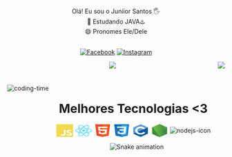 <div align = "center">
Olá! Eu sou o Juniior Santos 🖐️ <br>
🌱 Estudando JAVA♨️ <br>
😄 Pronomes Ele/Dele <br>
<br>
  
[![Facebook](https://img.shields.io/badge/Facebook-1877F2?style=for-the-badge&logo=facebook&logoColor=white)](https://www.facebook.com/realjuniiorsantos)
[![Instagram](https://img.shields.io/badge/Instagram-E4405F?style=for-the-badge&logo=instagram&logoColor=white)](https://instagram.com/juniiorsntos)
</div>
<div align = "center">
  
<div>
  
  <img  height="180em" src="https://github-readme-stats.vercel.app/api?username=JuniiorSantos&show_icons=true&theme=great-gatsby&include_all_commits=true&count_private=true"/>
  <img align="right" height="180em" src="https://github-readme-stats.vercel.app/api/top-langs/?username=JuniiorSantos&layout=compact&langs_count=16&theme=great-gatsby"/>
</div>
<br>

<div  align="center"> 
  <div style="display: inline_block"><br>
    <img align="left" height="250" alt="coding-time" src="code.gif">
    <h1 align="center">Melhores Tecnologias <3</h1>
    <img align="center" height="30" width="40" alt="js-icon"  src="https://raw.githubusercontent.com/devicons/devicon/master/icons/javascript/javascript-plain.svg">
    <img align="center" height="30" width="40" alt="react-icon" src="https://raw.githubusercontent.com/devicons/devicon/master/icons/react/react-original.svg">
    <img align="center" height="30" width="40" alt="html-icon" src="https://raw.githubusercontent.com/devicons/devicon/master/icons/html5/html5-original.svg">
    <img align="center" height="30" width="40" alt="css-icon" src="https://raw.githubusercontent.com/devicons/devicon/master/icons/css3/css3-original.svg">
    <img align="center" height="30" width="40" alt="c-icon" src="https://raw.githubusercontent.com/devicons/devicon/master/icons/c/c-original.svg">
    <img align="center" height="30" width="40" alt="nodejs-icon" src="https://raw.githubusercontent.com/devicons/devicon/master/icons/nodejs/nodejs-original.svg">
    <img align="center" height="30" width="40" alt="nodejs-icon" src="https://raw.githubusercontent.com/jmnote/z-icons/master/svg/cpp.svg">
   </div>
  
</div>
  
![Snake animation](https://github.com/LuigiGF/LuigiGF/blob/output/github-contribution-grid-snake.svg)
